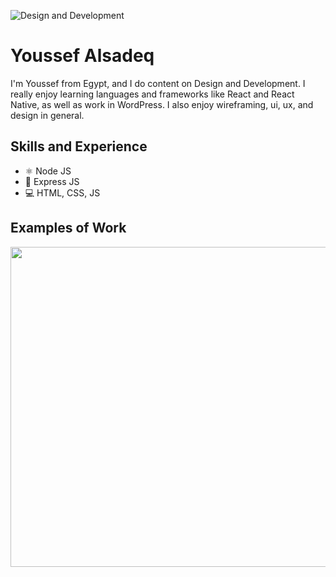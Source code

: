 ![Design and Development](https://media.licdn.com/dms/image/D4D16AQHgcmzq7o_yLA/profile-displaybackgroundimage-shrink_350_1400/0/1707674004823?e=1713398400&v=beta&t=AgnD17ECJSUmzcF-MJz5U_n9GhMxs-HNen1OuPzriSc)

# Youssef Alsadeq
I'm Youssef from Egypt, and I do content on Design and Development. I really enjoy learning languages and frameworks like React and React Native, as well as work in WordPress. I also enjoy wireframing, ui, ux, and design in general. 

## Skills and Experience
* ⚛ Node JS
* 📱 Express JS
* 💻 HTML, CSS, JS

## Examples of Work
<img src="https://github.com/adriantwarog/adriantwarog/blob/master/covid19.gif" width="512" >
